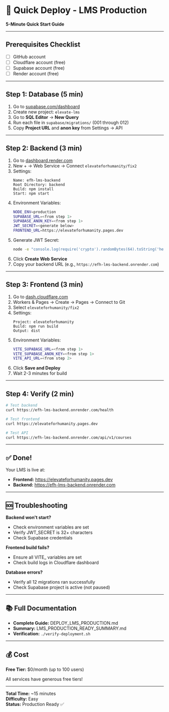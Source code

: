 # 🚀 Quick Deploy - LMS Production

**5-Minute Quick Start Guide**

---

## Prerequisites Checklist

- [ ] GitHub account
- [ ] Cloudflare account (free)
- [ ] Supabase account (free)
- [ ] Render account (free)

---

## Step 1: Database (5 min)

1. Go to [supabase.com/dashboard](https://supabase.com/dashboard)
2. Create new project: `elevate-lms`
3. Go to **SQL Editor** → **New Query**
4. Run each file in `supabase/migrations/` (001 through 012)
5. Copy **Project URL** and **anon key** from Settings → API

---

## Step 2: Backend (3 min)

1. Go to [dashboard.render.com](https://dashboard.render.com)
2. New + → Web Service → Connect `elevateforhumanity/fix2`
3. Settings:
   ```
   Name: efh-lms-backend
   Root Directory: backend
   Build: npm install
   Start: npm start
   ```
4. Environment Variables:
   ```bash
   NODE_ENV=production
   SUPABASE_URL=<from step 1>
   SUPABASE_ANON_KEY=<from step 1>
   JWT_SECRET=<generate below>
   FRONTEND_URL=https://elevateforhumanity.pages.dev
   ```
5. Generate JWT Secret:
   ```bash
   node -e "console.log(require('crypto').randomBytes(64).toString('hex'))"
   ```
6. Click **Create Web Service**
7. Copy your backend URL (e.g., `https://efh-lms-backend.onrender.com`)

---

## Step 3: Frontend (3 min)

1. Go to [dash.cloudflare.com](https://dash.cloudflare.com)
2. Workers & Pages → Create → Pages → Connect to Git
3. Select `elevateforhumanity/fix2`
4. Settings:
   ```
   Project: elevateforhumanity
   Build: npm run build
   Output: dist
   ```
5. Environment Variables:
   ```bash
   VITE_SUPABASE_URL=<from step 1>
   VITE_SUPABASE_ANON_KEY=<from step 1>
   VITE_API_URL=<from step 2>
   ```
6. Click **Save and Deploy**
7. Wait 2-3 minutes for build

---

## Step 4: Verify (2 min)

```bash
# Test backend
curl https://efh-lms-backend.onrender.com/health

# Test frontend
curl https://elevateforhumanity.pages.dev

# Test API
curl https://efh-lms-backend.onrender.com/api/v1/courses
```

---

## ✅ Done!

Your LMS is live at:
- **Frontend:** https://elevateforhumanity.pages.dev
- **Backend:** https://efh-lms-backend.onrender.com

---

## 🆘 Troubleshooting

**Backend won't start?**
- Check environment variables are set
- Verify JWT_SECRET is 32+ characters
- Check Supabase credentials

**Frontend build fails?**
- Ensure all VITE_ variables are set
- Check build logs in Cloudflare dashboard

**Database errors?**
- Verify all 12 migrations ran successfully
- Check Supabase project is active (not paused)

---

## 📚 Full Documentation

- **Complete Guide:** DEPLOY_LMS_PRODUCTION.md
- **Summary:** LMS_PRODUCTION_READY_SUMMARY.md
- **Verification:** `./verify-deployment.sh`

---

## 💰 Cost

**Free Tier:** $0/month (up to 100 users)

All services have generous free tiers!

---

**Total Time:** ~15 minutes  
**Difficulty:** Easy  
**Status:** Production Ready ✅
